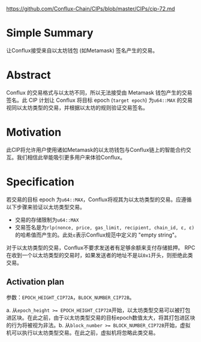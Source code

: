 https://github.com/Conflux-Chain/CIPs/blob/master/CIPs/cip-72.md
# Simple Summary
让Conflux接受来自以太坊钱包 (如Metamask) 签名产生的交易。
# Abstract
Conflux 的交易格式与以太坊不同，所以无法接受由 Metamask 钱包产生的交易签名。此 CIP 计划让 Conflux 将目标 epoch (`target epoch`) 为`u64::MAX` 的交易视同以太坊类型的交易，并根据以太坊的规则验证交易签名。
# Motivation
此CIP将允许用户使用诸如Metamask的以太坊钱包与Conflux链上的智能合约交互。我们相信此举能吸引更多用户来体验Conflux。
# Specification
若交易的目标 epoch 为`u64::MAX`，Conflux将视其为以太坊类型的交易。应遵循以下步骤来验证以太坊类型交易。

- 交易的存储限制为`u64::MAX`
- 交易签名是为`rlp(nonce, price, gas_limit, recipient, chain_id, ε, ε)`的哈希值而产生的。此处`ε`表示Conflux规范中定义的 "empty string"。

对于以太坊类型的交易，Conflux不要求发送者有足够余额来支付存储抵押。
RPC在收到一个以太坊类型的交易时，如果发送者的地址不是以`0x1`开头，则拒绝此类交易。

## Activation plan
参数：`EPOCH_HEIGHT_CIP72A`，`BLOCK_NUMBER_CIP72B`。

a. 从`epoch_height >= EPOCH_HEIGHT_CIP72A`开始，以太坊类型交易可以被打包进区块。在此之前，由于以太坊类型交易的目标epoch数值太大，将其打包进区块的行为将被视为非法。b. 从`block_number >= BLOCK_NUMBER_CIP72B`开始，虚拟机可以执行以太坊类型交易。在此之前，虚拟机将忽略此类交易。
